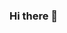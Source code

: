 ### Hi there 👋

<!--
**Akpowoochepa/Akpowoochepa** is a ✨ _special_ ✨ repository because its `README.md` (this file) appears on your GitHub profile.

Here are some ideas to get you started:

- 🔭 I’m currently working on my final project
- 🌱 my favorite artist is travis scott
- 👯 I’m looking to collaborate with cactus jack sometime in the future
- 🤔 I’m looking for help with my computer science 
- 💬 Ask me about my favorite food
- 📫 How to reach me: my email is manny.babida@gmail.com
- 😄 Pronouns: none
- ⚡ Fun fact: My grandad had 37 kids
-->
